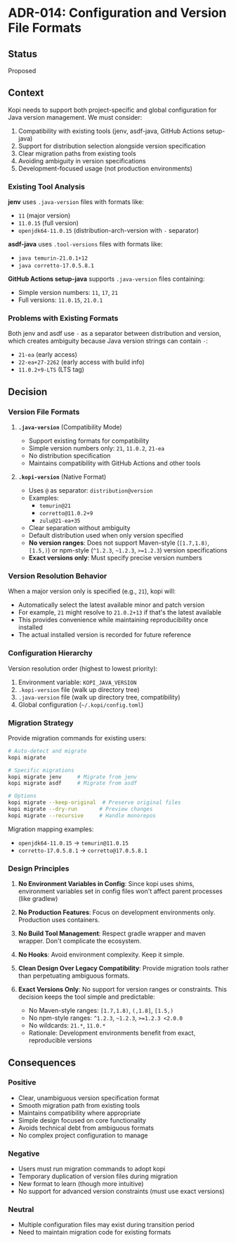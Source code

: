 # ADR-014: Configuration and Version File Formats

## Status
Proposed

## Context
Kopi needs to support both project-specific and global configuration for Java version management. We must consider:

1. Compatibility with existing tools (jenv, asdf-java, GitHub Actions setup-java)
2. Support for distribution selection alongside version specification
3. Clear migration paths from existing tools
4. Avoiding ambiguity in version specifications
5. Development-focused usage (not production environments)

### Existing Tool Analysis

**jenv** uses `.java-version` files with formats like:
- `11` (major version)
- `11.0.15` (full version)
- `openjdk64-11.0.15` (distribution-arch-version with `-` separator)

**asdf-java** uses `.tool-versions` files with formats like:
- `java temurin-21.0.1+12`
- `java corretto-17.0.5.8.1`

**GitHub Actions setup-java** supports `.java-version` files containing:
- Simple version numbers: `11`, `17`, `21`
- Full versions: `11.0.15`, `21.0.1`

### Problems with Existing Formats

Both jenv and asdf use `-` as a separator between distribution and version, which creates ambiguity because Java version strings can contain `-`:
- `21-ea` (early access)
- `22-ea+27-2262` (early access with build info)
- `11.0.2+9-LTS` (LTS tag)

## Decision

### Version File Formats

1. **`.java-version`** (Compatibility Mode)
   - Support existing formats for compatibility
   - Simple version numbers only: `21`, `11.0.2`, `21-ea`
   - No distribution specification
   - Maintains compatibility with GitHub Actions and other tools

2. **`.kopi-version`** (Native Format)
   - Uses `@` as separator: `distribution@version`
   - Examples:
     - `temurin@21`
     - `corretto@11.0.2+9`
     - `zulu@21-ea+35`
   - Clear separation without ambiguity
   - Default distribution used when only version specified
   - **No version ranges**: Does not support Maven-style (`[1.7,1.8)`, `[1.5,)`) or npm-style (`^1.2.3`, `~1.2.3`, `>=1.2.3`) version specifications
   - **Exact versions only**: Must specify precise version numbers

### Version Resolution Behavior

When a major version only is specified (e.g., `21`), kopi will:
- Automatically select the latest available minor and patch version
- For example, `21` might resolve to `21.0.2+13` if that's the latest available
- This provides convenience while maintaining reproducibility once installed
- The actual installed version is recorded for future reference

### Configuration Hierarchy

Version resolution order (highest to lowest priority):
1. Environment variable: `KOPI_JAVA_VERSION`
2. `.kopi-version` file (walk up directory tree)
3. `.java-version` file (walk up directory tree, compatibility)
4. Global configuration (`~/.kopi/config.toml`)

### Migration Strategy

Provide migration commands for existing users:

```bash
# Auto-detect and migrate
kopi migrate

# Specific migrations
kopi migrate jenv     # Migrate from jenv
kopi migrate asdf     # Migrate from asdf

# Options
kopi migrate --keep-original  # Preserve original files
kopi migrate --dry-run       # Preview changes
kopi migrate --recursive     # Handle monorepos
```

Migration mapping examples:
- `openjdk64-11.0.15` → `temurin@11.0.15`
- `corretto-17.0.5.8.1` → `corretto@17.0.5.8.1`

### Design Principles

1. **No Environment Variables in Config**: Since kopi uses shims, environment variables set in config files won't affect parent processes (like gradlew)

2. **No Production Features**: Focus on development environments only. Production uses containers.

3. **No Build Tool Management**: Respect gradle wrapper and maven wrapper. Don't complicate the ecosystem.

4. **No Hooks**: Avoid environment complexity. Keep it simple.

5. **Clean Design Over Legacy Compatibility**: Provide migration tools rather than perpetuating ambiguous formats.

6. **Exact Versions Only**: No support for version ranges or constraints. This decision keeps the tool simple and predictable:
   - No Maven-style ranges: `[1.7,1.8)`, `(,1.8]`, `[1.5,)`
   - No npm-style ranges: `^1.2.3`, `~1.2.3`, `>=1.2.3 <2.0.0`
   - No wildcards: `21.*`, `11.0.*`
   - Rationale: Development environments benefit from exact, reproducible versions

## Consequences

### Positive
- Clear, unambiguous version specification format
- Smooth migration path from existing tools
- Maintains compatibility where appropriate
- Simple design focused on core functionality
- Avoids technical debt from ambiguous formats
- No complex project configuration to manage

### Negative
- Users must run migration commands to adopt kopi
- Temporary duplication of version files during migration
- New format to learn (though more intuitive)
- No support for advanced version constraints (must use exact versions)

### Neutral
- Multiple configuration files may exist during transition period
- Need to maintain migration code for existing formats